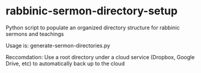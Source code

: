 # rabbinic-sermon-directory-setup
Python script to populate an organized directory structure for rabbinic sermons and teachings

Usage is: generate-sermon-directories.py <root-directory>

Reccomdation: Use a root directory under a cloud service (Dropbox, Google Drive, etc) to automatically back up to the cloud

